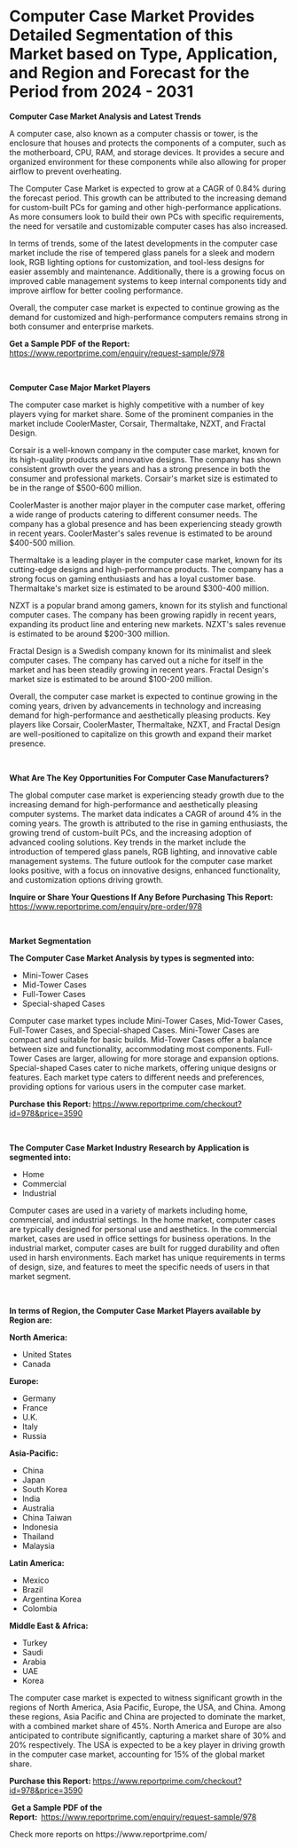 <p><h1>Computer Case Market Provides Detailed Segmentation of this Market based on Type, Application, and Region and Forecast for the Period from 2024 - 2031</h1></p><p><strong>Computer Case Market Analysis and Latest Trends</strong></p>
<p><p>A computer case, also known as a computer chassis or tower, is the enclosure that houses and protects the components of a computer, such as the motherboard, CPU, RAM, and storage devices. It provides a secure and organized environment for these components while also allowing for proper airflow to prevent overheating.</p><p>The Computer Case Market is expected to grow at a CAGR of 0.84% during the forecast period. This growth can be attributed to the increasing demand for custom-built PCs for gaming and other high-performance applications. As more consumers look to build their own PCs with specific requirements, the need for versatile and customizable computer cases has also increased.</p><p>In terms of trends, some of the latest developments in the computer case market include the rise of tempered glass panels for a sleek and modern look, RGB lighting options for customization, and tool-less designs for easier assembly and maintenance. Additionally, there is a growing focus on improved cable management systems to keep internal components tidy and improve airflow for better cooling performance.</p><p>Overall, the computer case market is expected to continue growing as the demand for customized and high-performance computers remains strong in both consumer and enterprise markets.</p></p>
<p><strong>Get a Sample PDF of the Report:&nbsp;</strong> <a href="https://www.reportprime.com/enquiry/request-sample/978">https://www.reportprime.com/enquiry/request-sample/978</a></p>
<p>&nbsp;</p>
<p><strong>Computer Case Major Market Players</strong></p>
<p><p>The computer case market is highly competitive with a number of key players vying for market share. Some of the prominent companies in the market include CoolerMaster, Corsair, Thermaltake, NZXT, and Fractal Design.</p><p>Corsair is a well-known company in the computer case market, known for its high-quality products and innovative designs. The company has shown consistent growth over the years and has a strong presence in both the consumer and professional markets. Corsair's market size is estimated to be in the range of $500-600 million.</p><p>CoolerMaster is another major player in the computer case market, offering a wide range of products catering to different consumer needs. The company has a global presence and has been experiencing steady growth in recent years. CoolerMaster's sales revenue is estimated to be around $400-500 million.</p><p>Thermaltake is a leading player in the computer case market, known for its cutting-edge designs and high-performance products. The company has a strong focus on gaming enthusiasts and has a loyal customer base. Thermaltake's market size is estimated to be around $300-400 million.</p><p>NZXT is a popular brand among gamers, known for its stylish and functional computer cases. The company has been growing rapidly in recent years, expanding its product line and entering new markets. NZXT's sales revenue is estimated to be around $200-300 million.</p><p>Fractal Design is a Swedish company known for its minimalist and sleek computer cases. The company has carved out a niche for itself in the market and has been steadily growing in recent years. Fractal Design's market size is estimated to be around $100-200 million.</p><p>Overall, the computer case market is expected to continue growing in the coming years, driven by advancements in technology and increasing demand for high-performance and aesthetically pleasing products. Key players like Corsair, CoolerMaster, Thermaltake, NZXT, and Fractal Design are well-positioned to capitalize on this growth and expand their market presence.</p></p>
<p>&nbsp;</p>
<p><strong>What Are The Key Opportunities For Computer Case Manufacturers?</strong></p>
<p><p>The global computer case market is experiencing steady growth due to the increasing demand for high-performance and aesthetically pleasing computer systems. The market data indicates a CAGR of around 4% in the coming years. The growth is attributed to the rise in gaming enthusiasts, the growing trend of custom-built PCs, and the increasing adoption of advanced cooling solutions. Key trends in the market include the introduction of tempered glass panels, RGB lighting, and innovative cable management systems. The future outlook for the computer case market looks positive, with a focus on innovative designs, enhanced functionality, and customization options driving growth.</p></p>
<p><strong>Inquire or Share Your Questions If Any Before Purchasing This Report:</strong> <a href="https://www.reportprime.com/enquiry/pre-order/978">https://www.reportprime.com/enquiry/pre-order/978</a></p>
<p>&nbsp;</p>
<p><strong>Market Segmentation</strong></p>
<p><strong>The Computer Case Market Analysis by types is segmented into:</strong></p>
<p><ul><li>Mini-Tower Cases</li><li>Mid-Tower Cases</li><li>Full-Tower Cases</li><li>Special-shaped Cases</li></ul></p>
<p><p>Computer case market types include Mini-Tower Cases, Mid-Tower Cases, Full-Tower Cases, and Special-shaped Cases. Mini-Tower Cases are compact and suitable for basic builds. Mid-Tower Cases offer a balance between size and functionality, accommodating most components. Full-Tower Cases are larger, allowing for more storage and expansion options. Special-shaped Cases cater to niche markets, offering unique designs or features. Each market type caters to different needs and preferences, providing options for various users in the computer case market.</p></p>
<p><strong>Purchase this Report:&nbsp;</strong><a href="https://www.reportprime.com/checkout?id=978&price=3590">https://www.reportprime.com/checkout?id=978&price=3590</a></p>
<p>&nbsp;</p>
<p><strong>The Computer Case Market Industry Research by Application is segmented into:</strong></p>
<p><ul><li>Home</li><li>Commercial</li><li>Industrial</li></ul></p>
<p><p>Computer cases are used in a variety of markets including home, commercial, and industrial settings. In the home market, computer cases are typically designed for personal use and aesthetics. In the commercial market, cases are used in office settings for business operations. In the industrial market, computer cases are built for rugged durability and often used in harsh environments. Each market has unique requirements in terms of design, size, and features to meet the specific needs of users in that market segment.</p></p>
<p>&nbsp;</p>
<p><strong>In terms of Region, the Computer Case Market Players available by Region are:</strong></p>
<p>
    <p> <strong> North America: </strong>
        <ul>
            <li>United States</li>
            <li>Canada</li>
        </ul>
        </p> 
    <p> <strong> Europe: </strong>
        <ul>
            <li>Germany</li>
            <li>France</li>
            <li>U.K.</li>
            <li>Italy</li>
            <li>Russia</li>
        </ul>
        </p> 
    <p> <strong> Asia-Pacific: </strong>
        <ul>
            <li>China</li>
            <li>Japan</li>
            <li>South Korea</li>
            <li>India</li>
            <li>Australia</li>
            <li>China Taiwan</li>
            <li>Indonesia</li>
            <li>Thailand</li>
            <li>Malaysia</li>
        </ul>
        </p> 
    <p> <strong> Latin America: </strong>
        <ul>
            <li>Mexico</li>
            <li>Brazil</li>
            <li>Argentina Korea</li>
            <li>Colombia</li>
        </ul>
        </p> 
    <p> <strong> Middle East & Africa: </strong>
        <ul>
            <li>Turkey</li>
            <li>Saudi</li>
            <li>Arabia</li>
            <li>UAE</li>
            <li>Korea</li>
        </ul>
    </p>
    </p>
<p><p>The computer case market is expected to witness significant growth in the regions of North America, Asia Pacific, Europe, the USA, and China. Among these regions, Asia Pacific and China are projected to dominate the market, with a combined market share of 45%. North America and Europe are also anticipated to contribute significantly, capturing a market share of 30% and 20% respectively. The USA is expected to be a key player in driving growth in the computer case market, accounting for 15% of the global market share.</p></p>
<p><strong>Purchase this Report: </strong><a href="https://www.reportprime.com/checkout?id=978&price=3590">https://www.reportprime.com/checkout?id=978&price=3590</a></p>
<p>&nbsp;<strong>Get a Sample PDF of the Report:&nbsp;&nbsp;</strong><a href="https://www.reportprime.com/enquiry/request-sample/978">https://www.reportprime.com/enquiry/request-sample/978</a></p>
<p><strong></strong></p>
<p>Check more reports on https://www.reportprime.com/</p>